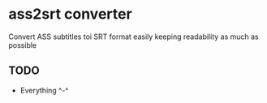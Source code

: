 # ass2srt converter

Convert ASS subtitles toi SRT format easily keeping readability as much as possible

## TODO
* Everything ^-^
